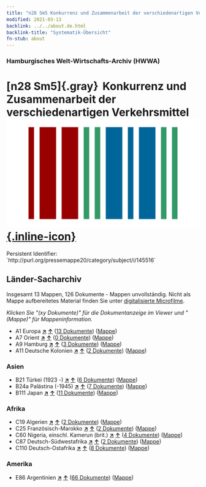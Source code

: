 ```yaml
---
title: "n28 Sm5 Konkurrenz und Zusammenarbeit der verschiedenartigen Verkehrsmittel"
modified: 2021-03-13
backlink: ../../about.de.html
backlink-title: "Systematik-Übersicht"
fn-stub: about
---
```


### Hamburgisches Welt-Wirtschafts-Archiv (HWWA)

# [n28 Sm5]{.gray}&#8201; Konkurrenz und Zusammenarbeit der verschiedenartigen Verkehrsmittel &#160; [![Wikidata](/images/Wikidata-logo.svg "Wikidata"){.inline-icon}](http://www.wikidata.org/entity/Q104711095)

<div class="hint">Persistent Identifier: `http://purl.org/pressemappe20/category/subject/i/145516`</div>







## Länder-Sacharchiv




Insgesamt 13 Mappen, 126 Dokumente - Mappen unvollständig.
Nicht als Mappe aufbereitetes Material finden Sie unter [digitalisierte Microfilme](/film/h1_sh.de.html).

_Klicken Sie "(xy Dokumente)" für die Dokumentanzeige im Viewer und "(Mappe)" für Mappeninformation._



- A1 Europa [**&nearr;**](../../../geo/i/140892/about.de.html "Europa (alle Mappen)") [**&uarr;**](../../../geo/about.de.html#A1 "Ländersystematik") (<a href="https://pm20.zbw.eu/iiifview/folder/sh/140892,145516" title="über: Europa : Konkurrenz und Zusammenarbeit der verschiedenartigen Verkehrsmittel" target="_blank">13 Dokumente</a>) ([Mappe](../../../../folder/sh/1408xx/140892/1455xx/145516/about.de.html))
- A7 Orient [**&nearr;**](../../../geo/i/140902/about.de.html "Orient (alle Mappen)") [**&uarr;**](../../../geo/about.de.html#A7 "Ländersystematik") (<a href="https://pm20.zbw.eu/iiifview/folder/sh/140902,145516" title="über: Orient : Konkurrenz und Zusammenarbeit der verschiedenartigen Verkehrsmittel" target="_blank">0 Dokumente</a>) ([Mappe](../../../../folder/sh/1409xx/140902/1455xx/145516/about.de.html))
- A9 Hamburg [**&nearr;**](../../../geo/i/140905/about.de.html "Hamburg (alle Mappen)") [**&uarr;**](../../../geo/about.de.html#A9 "Ländersystematik") (<a href="https://pm20.zbw.eu/iiifview/folder/sh/140905,145516" title="über: Hamburg : Konkurrenz und Zusammenarbeit der verschiedenartigen Verkehrsmittel" target="_blank">3 Dokumente</a>) ([Mappe](../../../../folder/sh/1409xx/140905/1455xx/145516/about.de.html))
- A11 Deutsche Kolonien [**&nearr;**](../../../geo/i/140960/about.de.html "Deutsche Kolonien (alle Mappen)") [**&uarr;**](../../../geo/about.de.html#A11 "Ländersystematik") (<a href="https://pm20.zbw.eu/iiifview/folder/sh/140960,145516" title="über: Deutsche Kolonien : Konkurrenz und Zusammenarbeit der verschiedenartigen Verkehrsmittel" target="_blank">2 Dokumente</a>) ([Mappe](../../../../folder/sh/1409xx/140960/1455xx/145516/about.de.html))

### Asien

- B21 Türkei (1923 -) [**&nearr;**](../../../geo/i/141111/about.de.html "Türkei (1923 -) (alle Mappen)") [**&uarr;**](../../../geo/about.de.html#B21 "Ländersystematik") (<a href="https://pm20.zbw.eu/iiifview/folder/sh/141111,145516" title="über: Türkei (1923 -) : Konkurrenz und Zusammenarbeit der verschiedenartigen Verkehrsmittel" target="_blank">6 Dokumente</a>) ([Mappe](../../../../folder/sh/1411xx/141111/1455xx/145516/about.de.html))
- B24a Palästina (-1945) [**&nearr;**](../../../geo/i/141115/about.de.html "Palästina (-1945) (alle Mappen)") [**&uarr;**](../../../geo/about.de.html#B24a "Ländersystematik") (<a href="https://pm20.zbw.eu/iiifview/folder/sh/141115,145516" title="über: Palästina (-1945) : Konkurrenz und Zusammenarbeit der verschiedenartigen Verkehrsmittel" target="_blank">7 Dokumente</a>) ([Mappe](../../../../folder/sh/1411xx/141115/1455xx/145516/about.de.html))
- B111 Japan [**&nearr;**](../../../geo/i/141272/about.de.html "Japan (alle Mappen)") [**&uarr;**](../../../geo/about.de.html#B111 "Ländersystematik") (<a href="https://pm20.zbw.eu/iiifview/folder/sh/141272,145516" title="über: Japan : Konkurrenz und Zusammenarbeit der verschiedenartigen Verkehrsmittel" target="_blank">11 Dokumente</a>) ([Mappe](../../../../folder/sh/1412xx/141272/1455xx/145516/about.de.html))

### Afrika

- C19 Algerien [**&nearr;**](../../../geo/i/141354/about.de.html "Algerien (alle Mappen)") [**&uarr;**](../../../geo/about.de.html#C19 "Ländersystematik") (<a href="https://pm20.zbw.eu/iiifview/folder/sh/141354,145516" title="über: Algerien : Konkurrenz und Zusammenarbeit der verschiedenartigen Verkehrsmittel" target="_blank">2 Dokumente</a>) ([Mappe](../../../../folder/sh/1413xx/141354/1455xx/145516/about.de.html))
- C25 Französisch-Marokko [**&nearr;**](../../../geo/i/141358/about.de.html "Französisch-Marokko (alle Mappen)") [**&uarr;**](../../../geo/about.de.html#C25 "Ländersystematik") (<a href="https://pm20.zbw.eu/iiifview/folder/sh/141358,145516" title="über: Französisch-Marokko : Konkurrenz und Zusammenarbeit der verschiedenartigen Verkehrsmittel" target="_blank">2 Dokumente</a>) ([Mappe](../../../../folder/sh/1413xx/141358/1455xx/145516/about.de.html))
- C60 Nigeria, einschl. Kamerun (brit.) [**&nearr;**](../../../geo/i/141409/about.de.html "Nigeria, einschl. Kamerun (brit.) (alle Mappen)") [**&uarr;**](../../../geo/about.de.html#C60 "Ländersystematik") (<a href="https://pm20.zbw.eu/iiifview/folder/sh/141409,145516" title="über: Nigeria, einschl. Kamerun (brit.) : Konkurrenz und Zusammenarbeit der verschiedenartigen Verkehrsmittel" target="_blank">4 Dokumente</a>) ([Mappe](../../../../folder/sh/1414xx/141409/1455xx/145516/about.de.html))
- C87 Deutsch-Südwestafrika [**&nearr;**](../../../geo/i/141450/about.de.html "Deutsch-Südwestafrika (alle Mappen)") [**&uarr;**](../../../geo/about.de.html#C87 "Ländersystematik") (<a href="https://pm20.zbw.eu/iiifview/folder/sh/141450,145516" title="über: Deutsch-Südwestafrika : Konkurrenz und Zusammenarbeit der verschiedenartigen Verkehrsmittel" target="_blank">2 Dokumente</a>) ([Mappe](../../../../folder/sh/1414xx/141450/1455xx/145516/about.de.html))
- C110 Deutsch-Ostafrika [**&nearr;**](../../../geo/i/141471/about.de.html "Deutsch-Ostafrika (alle Mappen)") [**&uarr;**](../../../geo/about.de.html#C110 "Ländersystematik") (<a href="https://pm20.zbw.eu/iiifview/folder/sh/141471,145516" title="über: Deutsch-Ostafrika : Konkurrenz und Zusammenarbeit der verschiedenartigen Verkehrsmittel" target="_blank">8 Dokumente</a>) ([Mappe](../../../../folder/sh/1414xx/141471/1455xx/145516/about.de.html))

### Amerika

- E86 Argentinien [**&nearr;**](../../../geo/i/141692/about.de.html "Argentinien (alle Mappen)") [**&uarr;**](../../../geo/about.de.html#E86 "Ländersystematik") (<a href="https://pm20.zbw.eu/iiifview/folder/sh/141692,145516" title="über: Argentinien : Konkurrenz und Zusammenarbeit der verschiedenartigen Verkehrsmittel" target="_blank">66 Dokumente</a>) ([Mappe](../../../../folder/sh/1416xx/141692/1455xx/145516/about.de.html))








